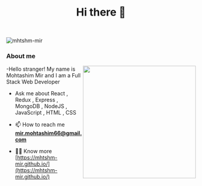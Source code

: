 <h1 align="center">Hi there 👋 </h1>
<br/>
<p align="left"> <img src="https://komarev.com/ghpvc/?username=mhtshm-mir&label=Profile%20views&color=0e75b6&style=flat" alt="mhtshm-mir" /> </p>
<h3>About me</h3>
<img align="right" src="https://media2.giphy.com/media/nGMnDqebzDcfm/giphy.gif?cid=ecf05e47n8f6fibd3l5ibcc9b8ocvuqgzev5akwc7bsa08h7&rid=giphy.gif&ct=g" width="300">
-Hello stranger! My name is  Mohtashim Mir and I am a Full Stack Web Developer

- Ask me about React , Redux , Express , MongoDB , NodeJS , JavaScript , HTML , CSS

- 📫 How to reach me **mir.mohtashim66@gmail.com**
- 👨‍💻 Know more [https://mhtshm-mir.github.io/](https://mhtshm-mir.github.io/)

